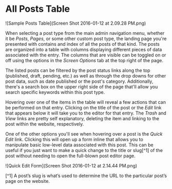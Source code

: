 # All Posts Table

![Sample Posts Table](Screen Shot 2016-01-12 at 2.09.28 PM.png)

When selecting a post type from the main admin navigation menu, whether it be *Posts*, *Pages*, or some other custom post type, the landing page you're presented with contains and index of all the posts of that kind. The posts are organized into a table with columns displaying different pieces of data associated with the entry. The columns that are visible can be toggled on or off using the options in the *Screen Options* tab at the top right of the page.

The listed posts can be filtered by the post status links along the top (published, draft, pending, etc.) as well as through the drop downs for other post data, such as date published or the post's category. Additionally, there's a search box on the upper right side of the page that'll allow you search specific keywords within this post type.

Hovering over one of the items in the table will reveal a few actions that can be performed on that entry. Clicking on the title of the post or the *Edit* link that appears below it will take you to the editor for that entry. The *Trash* and *View* links are pretty self explanatory, deleting the item and linking to the post within the website, respectively.

One of the other options you'll see when hovering over a post is the *Quick Edit* link. Clicking this will open up a form inline that allows you to manipulate basic low-level data associated with this post. This can be useful if you just want to make a quick change to the title or slug[^1] of the post without needing to open the full-blown post editor page.

![Quick Edit Form](Screen Shot 2016-01-12 at 2.14.44 PM.png)

[^1] A post’s slug is what’s used to determine the URL to the particular post’s page on the website.